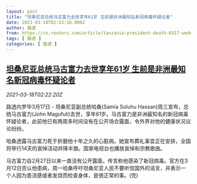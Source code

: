 ```yaml
---
layout: post
title: "坦桑尼亚总统马古富力去世享年61岁 生前是非洲最知名新冠病毒怀疑论者"
date: 2021-03-18T02:53:16.000Z
author: 路透
from: https://cn.reuters.com/article/tanzania-president-death-0317-wedn-idCNKBS2BA06N
tags: [ 路透 ]
categories: [ 路透 ]
---
```

<!--1616035996000-->
[坦桑尼亚总统马古富力去世享年61岁 生前是非洲最知名新冠病毒怀疑论者](https://cn.reuters.com/article/tanzania-president-death-0317-wedn-idCNKBS2BA06N)
------

<div>
<div><i>2021-03-18T02:22:20Z</i></div><p>路透内罗毕3月17日 - 坦桑尼亚副总统哈桑(Samia Suluhu Hassan)周三宣布，总统马古富力(John Magufuli)去世，享年61岁。马古富力是非洲最知名的新冠病毒怀疑论者，此前他已有两周多时间没有在公开场合露面，令外界对他的健康状况议论纷纷。</p><p>哈桑透露马古富力死于折磨他十年之久的心脏病。她宣布葬礼事宜正在安排，全国将举行14天的哀悼活动并降半旗。国家电视台也播放哀悼和宗教歌曲。</p><p>马古富力自2月27日以来一直没有公开露面，传言称他感染了新冠病毒。官方在3月12日否认他患病，周一哈桑呼吁坦桑尼亚人民不要听信国外的谣言，并表示一个人因为患流感或者发烧而检查身体，是很正常的事。(完)</p>
</div>
